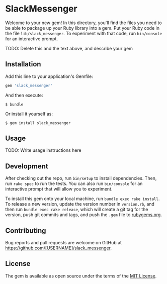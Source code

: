 # SlackMessenger

Welcome to your new gem! In this directory, you'll find the files you need to be able to package up your Ruby library into a gem. Put your Ruby code in the file `lib/slack_messenger`. To experiment with that code, run `bin/console` for an interactive prompt.

TODO: Delete this and the text above, and describe your gem

## Installation

Add this line to your application's Gemfile:

```ruby
gem 'slack_messenger'
```

And then execute:

    $ bundle

Or install it yourself as:

    $ gem install slack_messenger

## Usage

TODO: Write usage instructions here

## Development

After checking out the repo, run `bin/setup` to install dependencies. Then, run `rake spec` to run the tests. You can also run `bin/console` for an interactive prompt that will allow you to experiment.

To install this gem onto your local machine, run `bundle exec rake install`. To release a new version, update the version number in `version.rb`, and then run `bundle exec rake release`, which will create a git tag for the version, push git commits and tags, and push the `.gem` file to [rubygems.org](https://rubygems.org).

## Contributing

Bug reports and pull requests are welcome on GitHub at https://github.com/[USERNAME]/slack_messenger.


## License

The gem is available as open source under the terms of the [MIT License](http://opensource.org/licenses/MIT).

